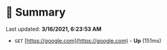# 📖 Summary
Last updated: **3/16/2021, 6:23:53 AM**

- `GET` [https://google.com](https://google.com) - **Up** (151ms)
